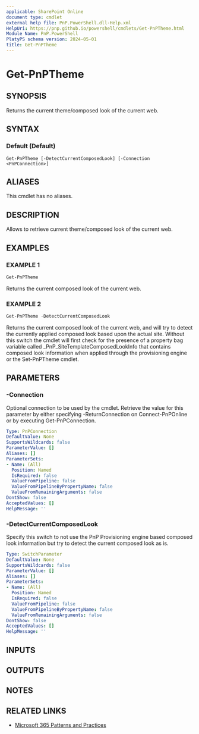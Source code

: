 ```yaml
---
applicable: SharePoint Online
document type: cmdlet
external help file: PnP.PowerShell.dll-Help.xml
HelpUri: https://pnp.github.io/powershell/cmdlets/Get-PnPTheme.html
Module Name: PnP.PowerShell
PlatyPS schema version: 2024-05-01
title: Get-PnPTheme
---
```


# Get-PnPTheme

## SYNOPSIS

Returns the current theme/composed look of the current web.

## SYNTAX

### Default (Default)

```
Get-PnPTheme [-DetectCurrentComposedLook] [-Connection <PnPConnection>]
```

## ALIASES

This cmdlet has no aliases.

## DESCRIPTION

Allows to retrieve current theme/composed look of the current web.

## EXAMPLES

### EXAMPLE 1

```powershell
Get-PnPTheme
```

Returns the current composed look of the current web.

### EXAMPLE 2

```powershell
Get-PnPTheme -DetectCurrentComposedLook
```

Returns the current composed look of the current web, and will try to detect the currently applied composed look based upon the actual site. Without this switch the cmdlet will first check for the presence of a property bag variable called _PnP_SiteTemplateComposedLookInfo that contains composed look information when applied through the provisioning engine or the Set-PnPTheme cmdlet.

## PARAMETERS

### -Connection

Optional connection to be used by the cmdlet. Retrieve the value for this parameter by either specifying -ReturnConnection on Connect-PnPOnline or by executing Get-PnPConnection.

```yaml
Type: PnPConnection
DefaultValue: None
SupportsWildcards: false
ParameterValue: []
Aliases: []
ParameterSets:
- Name: (All)
  Position: Named
  IsRequired: false
  ValueFromPipeline: false
  ValueFromPipelineByPropertyName: false
  ValueFromRemainingArguments: false
DontShow: false
AcceptedValues: []
HelpMessage: ''
```

### -DetectCurrentComposedLook

Specify this switch to not use the PnP Provisioning engine based composed look information but try to detect the current composed look as is.

```yaml
Type: SwitchParameter
DefaultValue: None
SupportsWildcards: false
ParameterValue: []
Aliases: []
ParameterSets:
- Name: (All)
  Position: Named
  IsRequired: false
  ValueFromPipeline: false
  ValueFromPipelineByPropertyName: false
  ValueFromRemainingArguments: false
DontShow: false
AcceptedValues: []
HelpMessage: ''
```

## INPUTS

## OUTPUTS

## NOTES

## RELATED LINKS

- [Microsoft 365 Patterns and Practices](https://aka.ms/m365pnp)
